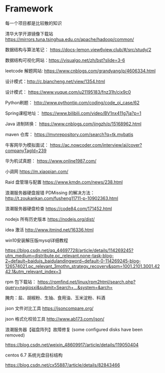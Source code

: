 # Framework
每一个项目都是比较散的知识

清华大学开源镜像下载站 https://mirrors.tuna.tsinghua.edu.cn/apache/hadoop/common/

数据结构与算法笔记： https://docs-lemon.view6view.club/#/src/study/2

数据结构可视化网站：https://visualgo.net/zh/bst?slide=3-6

leetcode 解题网站: https://www.cnblogs.com/grandyang/p/4606334.html

设计模式：http://c.biancheng.net/view/1354.html

设计模式： https://www.yuque.com/u21195183/fnz31h/cix9c0

Python刷题： http://www.pythontip.com/coding/code_oj_case/62

Spring课程地址： https://www.bilibili.com/video/BV1nx411g7ja?p=1

Java 进制转换： https://www.cnblogs.com/jingzh/p/15168962.html

maven 仓库： https://mvnrepository.com/search?q=tk.mybatis

牛客网华为模拟面试： https://ac.nowcoder.com/interview/ai/cover?companyTagId=239

华为机试真题： https://www.online1987.com/

小调网  https://m.xiaopian.com/

Raid 盘管理与配置  https://www.kmdn.com/news/238.html

浪潮服务器硬盘报错 PDMissing 的解决方法： http://t.zoukankan.com/fusheng11711-p-10902363.html

浪潮服务器硬盘检查  https://code84.com/171452.html

nodejs 所有历史版本 https://nodejs.org/dist/

idea 激活  http://www.itmind.net/16336.html



win10安装解压版mysql详细教程 

https://blog.csdn.net/qq_44697728/article/details/114269245?utm_medium=distribute.pc_relevant.none-task-blog-2~default~baidujs_baidulandingword~default-0-114269245-blog-126574021.pc_relevant_3mothn_strategy_recovery&spm=1001.2101.3001.4242.1&utm_relevant_index=3



rpm 包下载站：  https://rpmfind.net/linux/rpm2html/search.php?query=nagiosxi&submit=Search+...&system=&arch=



腌肉：盐、胡椒粉、生抽、食用油、玉米淀粉、料酒



json 文件对比工具		https://jsoncompare.org/   

json 格式化校验工具		http://www.ab173.com/json/ 



浪潮服务器【磁盘阵列】故障修复 (some configured disks have been removed)

https://blog.csdn.net/weixin_48609917/article/details/119050404



centos 6.7 系统光盘目标结构

https://blog.csdn.net/cx55887/article/details/82843466









